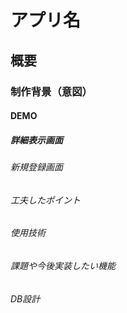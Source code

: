 # アプリ名
## 概要
### 制作背景（意図）
#### DEMO
##### 詳細表示画面
###### 新規登録画面
###### 工夫したポイント
###### 使用技術
###### 課題や今後実装したい機能
###### DB設計
